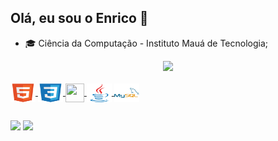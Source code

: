 ## Olá, eu sou o Enrico 👋

- 🎓 Ciência da Computação - Instituto Mauá de Tecnologia;
<div align="center">
  <a href="https://github.com/mariele-huff">
  <img height="180em" src="https://github-readme-stats.vercel.app/api/top-langs/?username=enricoo26&layout=compact&langs_count=7&theme=dracula"/>
</div>

<div style="display: inline_block"><br>
  <img align="center" alt="" height="30" width="40" src="https://raw.githubusercontent.com/devicons/devicon/master/icons/html5/html5-original.svg">
  <img align="center" alt="" height="30" width="40" src="https://raw.githubusercontent.com/devicons/devicon/master/icons/css3/css3-original.svg">
  <img align="center" alt="" height="30" width="30" src="https://user-images.githubusercontent.com/105741181/232483238-47afc2ed-3251-4cb3-8364-95619d8b8f35.png">
  <img align="center" alt="" height="30" width="40" src="https://raw.githubusercontent.com/devicons/devicon/master/icons/java/java-original.svg">
  <img align="center" alt="" height="30" width="40" src="https://raw.githubusercontent.com/devicons/devicon/6910f0503efdd315c8f9b858234310c06e04d9c0/icons/mysql/mysql-original-wordmark.svg">

##

<div> 
  <a href="https://instagram.com/orlando.ricoo" target="_blank"><img src="https://img.shields.io/badge/-Instagram-%23E4405F?style=for-the-badge&logo=instagram&logoColor=white" target="_blank"></a>
  <a href="https://br.linkedin.com/in/enrico-orlando-60a2322b2" target="_blank"><img src="https://img.shields.io/badge/-LinkedIn-%230077B5?style=for-the-badge&logo=linkedin&logoColor=white" target="_blank"></a> 
 </div>
  
</div>
